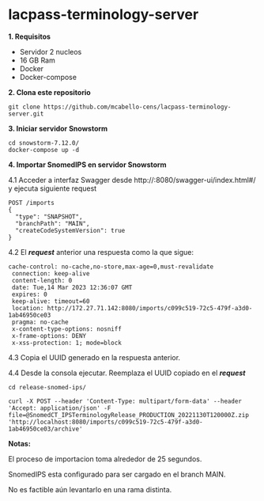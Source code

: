# lacpass-terminology-server

**1. Requisitos**

- Servidor 2 nucleos 
- 16 GB Ram
- Docker
- Docker-compose



**2. Clona este repositorio**

```
git clone https://github.com/mcabello-cens/lacpass-terminology-server.git
```

**3. Iniciar servidor Snowstorm**

```
cd snowstorm-7.12.0/
docker-compose up -d
```

**4. Importar SnomedIPS en servidor Snowstorm**

4.1 Acceder a interfaz Swagger desde http://<ip>:8080/swagger-ui/index.html#/ y ejecuta siguiente request

```
POST /imports
{
  "type": "SNAPSHOT",
  "branchPath": "MAIN",
  "createCodeSystemVersion": true
}
```

4.2 El ***request*** anterior una respuesta como la que sigue:

```
cache-control: no-cache,no-store,max-age=0,must-revalidate 
 connection: keep-alive 
 content-length: 0 
 date: Tue,14 Mar 2023 12:36:07 GMT 
 expires: 0 
 keep-alive: timeout=60 
 location: http://172.27.71.142:8080/imports/c099c519-72c5-479f-a3d0-1ab46950ce03
 pragma: no-cache 
 x-content-type-options: nosniff 
 x-frame-options: DENY 
 x-xss-protection: 1; mode=block 
```

4.3 Copia el UUID generado en la respuesta anterior.

4.4 Desde la consola ejecutar. Reemplaza el UUID copiado en el ***request***
```
cd release-snomed-ips/

curl -X POST --header 'Content-Type: multipart/form-data' --header 'Accept: application/json' -F file=@SnomedCT_IPSTerminologyRelease_PRODUCTION_20221130T120000Z.zip 'http://localhost:8080/imports/c099c519-72c5-479f-a3d0-1ab46950ce03/archive'
```

**Notas:**

El proceso de importacion toma alrededor de 25 segundos.

SnomedIPS esta configurado para ser cargado en el branch MAIN. 

No es factible aún levantarlo en una rama distinta.


